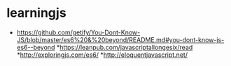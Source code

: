 # learningjs

* https://github.com/getify/You-Dont-Know-JS/blob/master/es6%20&%20beyond/README.md#you-dont-know-js-es6--beyond
*https://leanpub.com/javascriptallongesix/read
*http://exploringjs.com/es6/
*http://eloquentjavascript.net/
